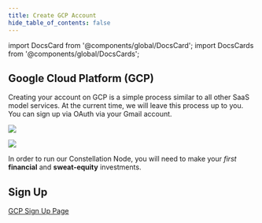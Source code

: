 ```yaml
---
title: Create GCP Account
hide_table_of_contents: false
---
```


import DocsCard from '@components/global/DocsCard';
import DocsCards from '@components/global/DocsCards';

<head>
  <title>Google Cloud Platform GCP</title>
  <meta
    name="description"
    content="Building a Validator Node on Google Cloud Platform (GCP)."
  />
  <style>{`
    :root {
      --doc-item-container-width: 60rem;
    }
  `}
  </style>
</head>

## Google Cloud Platform (GCP)

Creating your account on GCP is a simple process similar to all other SaaS model services. At the current time, we will leave this process up to you.  You can sign up via OAuth via your Gmail account.

![](/img/validator_nodes/node-gcp-acct1.png)

![](/img/validator_nodes/node-gcp-acct2.png)

In order to run our Constellation Node, you will need to make your *first* **financial** and **sweat-equity** investments.

## Sign Up

[GCP Sign Up Page](https://cloud.google.com/)